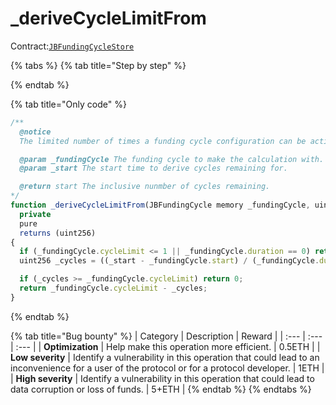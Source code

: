 # \_deriveCycleLimitFrom

Contract:[`JBFundingCycleStore`](../)​

{% tabs %}
{% tab title="Step by step" %}

{% endtab %}

{% tab title="Only code" %}
```javascript
/** 
  @notice 
  The limited number of times a funding cycle configuration can be active given the specified funding cycle.

  @param _fundingCycle The funding cycle to make the calculation with.
  @param _start The start time to derive cycles remaining for.

  @return start The inclusive nunmber of cycles remaining.
*/
function _deriveCycleLimitFrom(JBFundingCycle memory _fundingCycle, uint256 _start)
  private
  pure
  returns (uint256)
{
  if (_fundingCycle.cycleLimit <= 1 || _fundingCycle.duration == 0) return 0;
  uint256 _cycles = ((_start - _fundingCycle.start) / (_fundingCycle.duration * SECONDS_IN_DAY));

  if (_cycles >= _fundingCycle.cycleLimit) return 0;
  return _fundingCycle.cycleLimit - _cycles;
}
```
{% endtab %}

{% tab title="Bug bounty" %}
| Category | Description | Reward |
| :--- | :--- | :--- |
| **Optimization** | Help make this operation more efficient. | 0.5ETH |
| **Low severity** | Identify a vulnerability in this operation that could lead to an inconvenience for a user of the protocol or for a protocol developer. | 1ETH |
| **High severity** | Identify a vulnerability in this operation that could lead to data corruption or loss of funds. | 5+ETH |
{% endtab %}
{% endtabs %}

